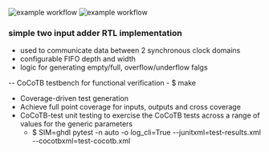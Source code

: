 ![example workflow](https://github.com/npatsiatzis/fifo_synchronous/actions/workflows/regression.yml/badge.svg)
![example workflow](https://github.com/npatsiatzis/fifo_synchronous/actions/workflows/coverage.yml/badge.svg)

### simple two input adder RTL implementation

- used to communicate data between 2 synchronous clock domains
- configurable FIFO depth and width
- logic for generating empty/full, overflow/underflow falgs

-- CoCoTB testbench for functional verification
    - $ make
- Coverage-driven test generation
- Achieve full point coverage for inputs, outputs and cross coverage
- CoCoTB-test unit testing to exercise the CoCoTB tests across a range of values for the generic parameters
    - $  SIM=ghdl pytest -n auto -o log_cli=True --junitxml=test-results.xml --cocotbxml=test-cocotb.xml

